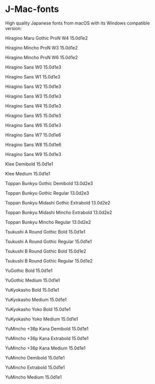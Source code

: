 # J-Mac-fonts

High quality Japanese fonts from macOS with its Windows compatible version:

Hiragino Maru Gothic ProN W4 15.0d1e2

Hiragino Mincho ProN W3 15.0d1e2

Hiragino Mincho ProN W6 15.0d1e2

Hiragino Sans W0 15.0d1e3

Hiragino Sans W1 15.0d1e3

Hiragino Sans W2 15.0d1e3

Hiragino Sans W3 15.0d1e3

Hiragino Sans W4 15.0d1e3

Hiragino Sans W5 15.0d1e3

Hiragino Sans W6 15.0d1e3

Hiragino Sans W7 15.0d1e6

Hiragino Sans W8 15.0d1e6

Hiragino Sans W9 15.0d1e3

Klee Demibold 15.0d1e1

Klee Medium 15.0d1e1

Toppan Bunkyu Gothic Demibold 13.0d2e3

Toppan Bunkyu Gothic Regular 13.0d2e3

Toppan Bunkyu Midashi Gothic Extrabold 13.0d2e2

Toppan Bunkyu Midashi Mincho Extrabold 13.0d2e2

Toppan Bunkyu Mincho Regular 13.0d2e2

Tsukushi A Round Gothic Bold 15.0d1e1

Tsukushi A Round Gothic Regular 15.0d1e1

Tsukushi B Round Gothic Bold 15.0d1e2

Tsukushi B Round Gothic Regular 15.0d1e2

YuGothic Bold 15.0d1e1

YuGothic Medium 15.0d1e1

YuKyokasho Bold 15.0d1e1

YuKyokasho Medium 15.0d1e1

YuKyokasho Yoko Bold 15.0d1e1

YuKyokasho Yoko Medium 15.0d1e1

YuMincho +36p Kana Demibold 15.0d1e1

YuMincho +36p Kana Extrabold 15.0d1e1

YuMincho +36p Kana Medium 15.0d1e1

YuMincho Demibold 15.0d1e1

YuMincho Extrabold 15.0d1e1

YuMincho Medium 15.0d1e1
